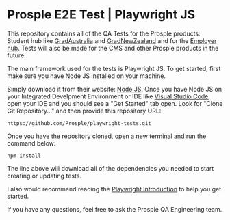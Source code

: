 # Prosple E2E Test | Playwright JS
This repository contains all of the QA Tests for the Prosple products: Student hub like [GradAustralia](https://gradaustralia.com.au/) and [GradNewZealand](https://gradnewzealand.nz/) and for the [Employer hub](https://portal.prosple.com/). Tests will also be made for the CMS and other Prosple products in the future.

The main framework used for the tests is Playwright JS. To get started, first make sure you have Node JS installed on your machine.

Simply download it from their website: [Node JS](https://nodejs.org/). Once you have Node JS on your Integrated Develpment Environment or IDE like [Visual Studio Code](), open your IDE and you should see a "Get Started" tab open. Look for "Clone Git Repository..." and then provide this repository URL:

`https://github.com/Prosple/playwright-tests.git`

Once you have the repository cloned, open a new terminal and run the command below:

`npm install`

The line above will download all of the dependencies you needed to start creating or updating tests.

I also would recommend reading the [Playwright Introduction](https://playwright.dev/docs/intro) to help you get started.

If you have any questions, feel free to ask the Prosple QA Engineering team.
